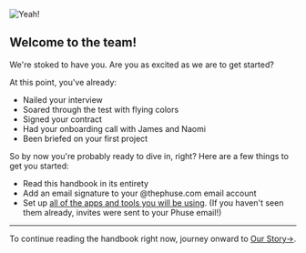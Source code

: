 ![Yeah!](/img/handbook-gifs/boy_meets_world.gif)

## Welcome to the team!

We're stoked to have you. Are you as excited as we are to get started?

At this point, you've already:

- Nailed your interview
- Soared through the test with flying colors
- Signed your contract
- Had your onboarding call with James and Naomi
- Been briefed on your first project

So by now you're probably ready to dive in, right? Here are a few things to get you started:

- Read this handbook in its entirety
- Add an email signature to your @thephuse.com email account
- Set up [all of the apps and tools you will be using](/Tools_&_Apps). (If you haven't seen them already, invites were sent to your Phuse email!)

---

To continue reading the handbook right now, journey onward to [Our Story&#8594;](/The_Basics/Our_Story).